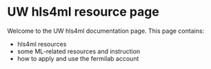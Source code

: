 # UW hls4ml resource page

Welcome to the UW hls4ml documentation page. This page contains:
- hls4ml resources
- some ML-related resources and instruction 
- how to apply and use the fermilab account
